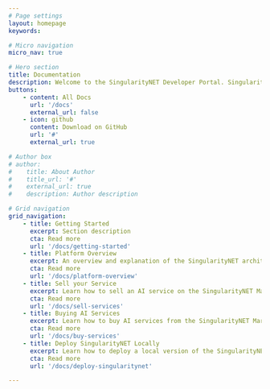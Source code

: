 ```yaml
---
# Page settings
layout: homepage
keywords:

# Micro navigation
micro_nav: true

# Hero section
title: Documentation
description: Welcome to the SingularityNET Developer Portal. SingularityNET lets anyone create, share, and monetize AI services at scale. The world’s decentralized AI network has arrived.
buttons:
    - content: All Docs
      url: '/docs'
      external_url: false
    - icon: github
      content: Download on GitHub
      url: '#'
      external_url: true

# Author box
# author:
#    title: About Author
#    title_url: '#'
#    external_url: true
#    description: Author description

# Grid navigation
grid_navigation:
    - title: Getting Started
      excerpt: Section description
      cta: Read more
      url: '/docs/getting-started'
    - title: Platform Overview
      excerpt: An overview and explanation of the SingularityNET architecture.
      cta: Read more
      url: '/docs/platform-overview'
    - title: Sell your Service
      excerpt: Learn how to sell an AI service on the SingularityNET Marketplace.
      cta: Read more
      url: '/docs/sell-services'
    - title: Buying AI Services
      excerpt: Learn how to buy AI services from the SingularityNET Marketplace.
      cta: Read more
      url: '/docs/buy-services'
    - title: Deploy SingularityNET Locally
      excerpt: Learn how to deploy a local version of the SingularityNET Marketplace.
      cta: Read more
      url: '/docs/deploy-singularitynet'

---
```

